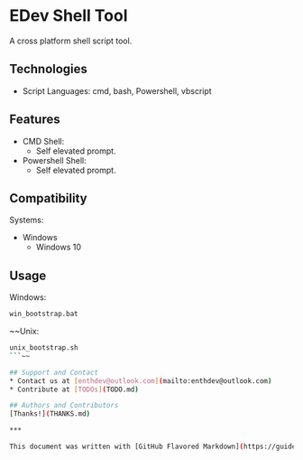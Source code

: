 # EDev Shell Tool
A cross platform shell script tool.

## Technologies
* Script Languages: cmd, bash, Powershell, vbscript

## Features
* CMD Shell:
  * Self elevated prompt.
* Powershell Shell:
  * Self elevated prompt.

## Compatibility
Systems:
* Windows
  * Windows 10

## Usage
Windows:

```bat
win_bootstrap.bat
```

~~Unix:

```bash
unix_bootstrap.sh
```~~

## Support and Contact
* Contact us at [enthdev@outlook.com](mailto:enthdev@outlook.com)
* Contribute at [TODOs](TODO.md)

## Authors and Contributors
[Thanks!](THANKS.md)

***

This document was written with [GitHub Flavored Markdown](https://guides.github.com/features/mastering-markdown/) and [Emoji](http://www.emoji-cheat-sheet.com/) :books:
